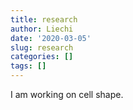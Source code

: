 ```yaml
---
title: research
author: Liechi
date: '2020-03-05'
slug: research
categories: []
tags: []
---
```

I am working on cell shape.
